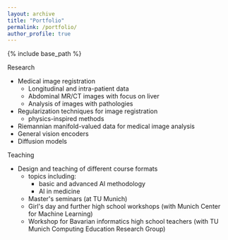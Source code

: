 ```yaml
---
layout: archive
title: "Portfolio"
permalink: /portfolio/
author_profile: true
---
```


{% include base_path %}



Research

- Medical image registration
	- Longitudinal and intra-patient data
	- Abdominal MR/CT images with focus on liver
	- Analysis of images with pathologies
- Regularization techniques for image registration
	- physics-inspired methods
- Riemannian manifold-valued data for medical image analysis
- General vision encoders 
- Diffusion models



Teaching

- Design and teaching of different course formats 
	- topics including: 
		- basic and advanced AI methodology
		- AI in medicine 
	- Master's seminars (at TU Munich)
	- Girl's day and further high school workshops 
	  (with Munich Center for Machine Learning)
	- Workshop for Bavarian informatics high school teachers 
	  (with TU Munich Computing Education Research Group)
